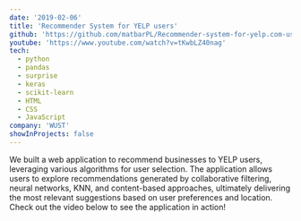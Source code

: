 ```yaml
---
date: '2019-02-06'
title: 'Recommender System for YELP users'
github: 'https://github.com/matbarPL/Recommender-system-for-yelp.com-users'
youtube: 'https://www.youtube.com/watch?v=tKwbLZ40nag'
tech:
  - python
  - pandas
  - surprise
  - keras
  - scikit-learn
  - HTML
  - CSS
  - JavaScript
company: 'WUST'
showInProjects: false
---
```


We built a web application to recommend businesses to YELP users, leveraging various algorithms for user selection.  The application allows users to explore recommendations generated by collaborative filtering, neural networks, KNN, and content-based approaches, ultimately delivering the most relevant suggestions based on user preferences and location.  Check out the video below to see the application in action!
